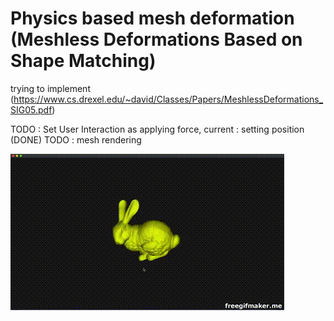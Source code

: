 # Physics based mesh deformation (Meshless Deformations Based on Shape Matching)

trying to implement (https://www.cs.drexel.edu/~david/Classes/Papers/MeshlessDeformations_SIG05.pdf)

TODO : Set User Interaction as applying force, current : setting position (DONE)
TODO : mesh rendering

![](thumbnail.gif)
